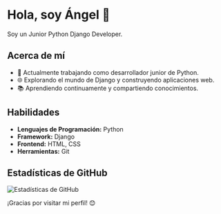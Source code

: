 # Hola, soy Ángel 👋

Soy un Junior Python Django Developer.

## Acerca de mí

- 🐍 Actualmente trabajando como desarrollador junior de Python.
- 🌐 Explorando el mundo de Django y construyendo aplicaciones web.
- 📚 Aprendiendo continuamente y compartiendo conocimientos.

## Habilidades

- **Lenguajes de Programación:** Python
- **Framework:** Django
- **Frontend:** HTML, CSS
- **Herramientas:** Git

## Estadísticas de GitHub

![Estadísticas de GitHub](https://github-readme-stats.vercel.app/api?username=angelo-web-dev&show_icons=true&count_private=true&hide=stars&theme=onedark)

¡Gracias por visitar mi perfil! 😊
